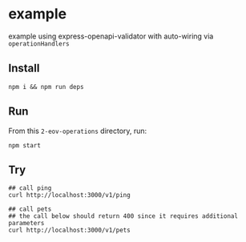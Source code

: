 # example

example using express-openapi-validator with auto-wiring via `operationHandlers`

## Install

```shell
npm i && npm run deps
```

## Run

From this `2-eov-operations` directory, run:

```shell
npm start
```

## Try

```shell
## call ping
curl http://localhost:3000/v1/ping

## call pets
## the call below should return 400 since it requires additional parameters
curl http://localhost:3000/v1/pets
```
